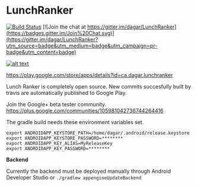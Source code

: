 LunchRanker
===========

[![Build Status](https://travis-ci.org/dagar/LunchRanker.svg?branch=master)](https://travis-ci.org/dagar/LunchRanker/builds) [![Join the chat at https://gitter.im/dagar/LunchRanker](https://badges.gitter.im/Join%20Chat.svg)](https://gitter.im/dagar/LunchRanker?utm_source=badge&utm_medium=badge&utm_campaign=pr-badge&utm_content=badge)


[![alt text](https://developer.android.com/images/brand/en_generic_rgb_wo_45.png "Lunch Ranker on Google Play")](https://play.google.com/store/apps/details?id=ca.dagar.lunchranker)

https://play.google.com/store/apps/details?id=ca.dagar.lunchranker


Lunch Ranker is completely open source. New commits succesfully built by travis are automatically published to Google Play.

Join the Google+ beta tester community. https://plus.google.com/communities/105981042736744264416

The gradle build needs these environment variables set.

    export ANDROIDAPP_KEYSTORE_PATH=/home/dagar/.android/release.keystore
    export ANDROIDAPP_KEYSTORE_PASSWORD=********
    export ANDROIDAPP_KEY_ALIAS=MyReleaseKey
    export ANDROIDAPP_KEY_PASSWORD=********

**Backend**

Currently the backend must be deployed manually through Android Developer Studio or `./gradlew appengineUpdateBackend`
